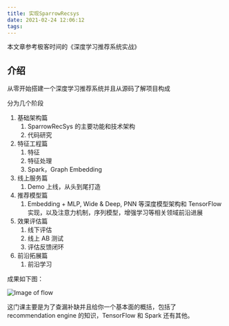 ```yaml
---
title: 实现SparrowRecsys
date: 2021-02-24 12:06:12
tags:
---
```


本文章参考极客时间的《深度学习推荐系统实战》

## 介绍

从零开始搭建一个深度学习推荐系统并且从源码了解项目构成

分为几个阶段

1. 基础架构篇
   1. SparrowRecSys 的主要功能和技术架构
   2. 代码研究
2. 特征工程篇
   1. 特征
   2. 特征处理
   3. Spark，Graph Embedding
3. 线上服务篇
   1. Demo 上线，从头到尾打造
4. 推荐模型篇
   1. Embedding + MLP, Wide & Deep, PNN 等深度模型架构和 TensorFlow 实现，以及注意力机制，序列模型，增强学习等相关领域前沿进展
5. 效果评估篇
   1. 线下评估
   2. 线上 AB 测试
   3. 评估反馈闭环
6. 前沿拓展篇
   1. 前沿学习

成果如下图：

![Image of flow](flow.jpg)

这门课主要是为了查漏补缺并且给你一个基本面的概括，包括了 recommendation engine 的知识，TensorFlow 和 Spark 还有其他。

##
